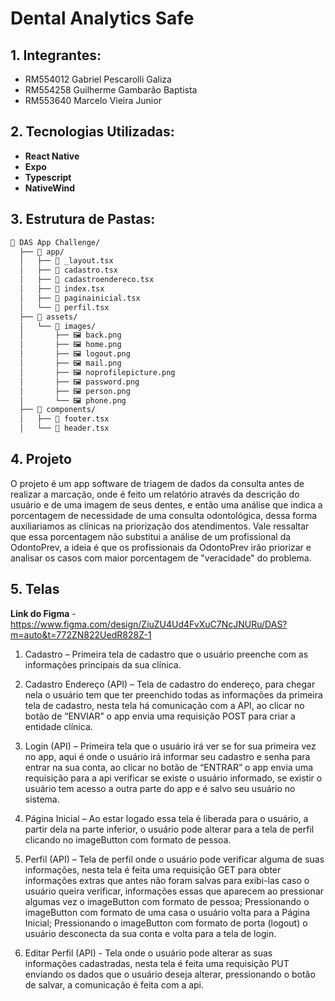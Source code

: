 
# Dental Analytics Safe

## 1. Integrantes:
- RM554012 Gabriel Pescarolli Galiza  
- RM554258 Guilherme Gambarão Baptista
- RM553640 Marcelo Vieira Junior

## 2. Tecnologias Utilizadas:
- **React Native**
- **Expo**
- **Typescript**
- **NativeWind**

## 3. Estrutura de Pastas:
```bash
📂 DAS App Challenge/
  ├── 📁 app/
  │   ├── 📄 _layout.tsx
  │   ├── 📄 cadastro.tsx
  │   ├── 📄 cadastroendereco.tsx
  │   ├── 📄 index.tsx
  │   ├── 📄 paginainicial.tsx
  │   └── 📄 perfil.tsx
  ├── 📂 assets/
  │   └── 📂 images/
  │       ├── 🖼️ back.png
  │       ├── 🖼️ home.png
  │       ├── 🖼️ logout.png
  │       ├── 🖼️ mail.png
  │       ├── 🖼️ noprofilepicture.png
  │       ├── 🖼️ password.png
  │       ├── 🖼️ person.png
  │       └── 🖼️ phone.png
  ├── 📂 components/
  │   ├── 📄 footer.tsx
  │   └── 📄 header.tsx
```

## 4. Projeto

O projeto é um app software de triagem de dados da consulta antes de realizar a marcação, onde é feito um relatório através da descrição do usuário e de uma imagem de seus dentes, e então uma análise que indica a porcentagem de necessidade de uma consulta odontológica, dessa forma auxiliariamos as clínicas na priorização dos atendimentos. Vale ressaltar que essa porcentagem não substitui a análise de um profissional da OdontoPrev, a ideia é que os profissionais da OdontoPrev irão priorizar e analisar os casos com maior porcentagem de "veracidade" do problema.

## 5. Telas

**Link do Figma** - https://www.figma.com/design/ZiuZU4Ud4FvXuC7NcJNURu/DAS?m=auto&t=772ZN822UedR828Z-1  

1. Cadastro – Primeira tela de cadastro que o usuário preenche com as informações principais da sua clínica.  

2. Cadastro Endereço (API) – Tela de cadastro do endereço, para chegar nela o usuário tem que ter preenchido todas as informações da primeira tela de cadastro, nesta tela há comunicação com a API, ao clicar no botão de “ENVIAR” o app envia uma requisição POST para criar a entidade clínica.  

3. Login (API) – Primeira tela que o usuário irá ver se for sua primeira vez no app, aqui é onde o usuário irá informar seu cadastro e senha para entrar na sua conta, ao clicar no botão de “ENTRAR” o app envia uma requisição para a api verificar se existe o usuário informado, se existir o usuário tem acesso a outra parte do app e é salvo seu usuário no sistema.  

4. Página Inicial – Ao estar logado essa tela é liberada para o usuário, a partir dela na parte inferior, o usuário pode alterar para a tela de perfil clicando no imageButton com formato de pessoa.  

5. Perfil (API) – Tela de perfil onde o usuário pode verificar alguma de suas informações, nesta tela é feita uma requisição GET para obter informações extras que antes não foram salvas para exibi-las caso o usuário queira verificar, informações essas que aparecem ao pressionar algumas vez o imageButton com formato de pessoa; Pressionando o imageButton com formato de uma casa o usuário volta para a Página Inicial; Pressionando o imageButton com formato de porta (logout) o usuário desconecta da sua conta e volta para a tela de login.

6. Editar Perfil (API) - Tela onde o usuário pode alterar as suas informações cadastradas, nesta tela é feita uma requisição PUT enviando os dados que o usuário deseja alterar, pressionando o botão de salvar, a comunicação é feita com a api.
